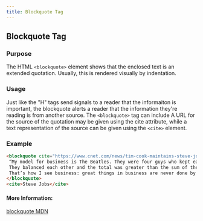 ```yaml
---
title: Blockquote Tag
---
```

## Blockquote Tag

### Purpose
The HTML `<blockquote>` element shows that the enclosed text is an extended quotation. Usually, this is rendered visually by indentation.  

### Usage
Just like the "H" tags send signals to a reader that the informaiton is important, the blockquote alerts a reader that the information they're reading is from another source.  The `<blockquote>` tag can include A URL for the source of the quotation may be given using the cite attribute, while a text representation of the source can be given using the `<cite>` element.
  
### Example
```html
<blockquote cite="https://www.cnet.com/news/tim-cook-maintains-steve-jobs-beatles-business-model/">
 “My model for business is The Beatles. They were four guys who kept each other’s kind of negative tendencies in check.
 They balanced each other and the total was greater than the sum of the parts.
 That’s how I see business: great things in business are never done by one person, they’re done by a team of people.”
</blockquote>
<cite>Steve Jobs</cite>
```

#### More Information:

[blockquote MDN](https://developer.mozilla.org/en-US/docs/Web/HTML/Element/blockquote)

